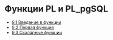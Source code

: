# Функции PL и PL_pgSQL

- [9.1 Введение в функции](./9.1%20Introduction%20into%20functions)
- [9.2 Первая функция](./9.2%20First%20function)
- [9.3 Скалярные функции](./9.3%20Scalar%20functions)
